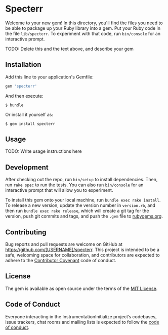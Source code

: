 # Specterr

Welcome to your new gem! In this directory, you'll find the files you need to be able to package up your Ruby library into a gem. Put your Ruby code in the file `lib/specterr`. To experiment with that code, run `bin/console` for an interactive prompt.

TODO: Delete this and the text above, and describe your gem

## Installation

Add this line to your application's Gemfile:

```ruby
gem 'specterr'
```

And then execute:

    $ bundle

Or install it yourself as:

    $ gem install specterr

## Usage

TODO: Write usage instructions here

## Development

After checking out the repo, run `bin/setup` to install dependencies. Then, run `rake spec` to run the tests. You can also run `bin/console` for an interactive prompt that will allow you to experiment.

To install this gem onto your local machine, run `bundle exec rake install`. To release a new version, update the version number in `version.rb`, and then run `bundle exec rake release`, which will create a git tag for the version, push git commits and tags, and push the `.gem` file to [rubygems.org](https://rubygems.org).

## Contributing

Bug reports and pull requests are welcome on GitHub at https://github.com/[USERNAME]/specterr. This project is intended to be a safe, welcoming space for collaboration, and contributors are expected to adhere to the [Contributor Covenant](http://contributor-covenant.org) code of conduct.

## License

The gem is available as open source under the terms of the [MIT License](https://opensource.org/licenses/MIT).

## Code of Conduct

Everyone interacting in the InstrumentationInitialize project’s codebases, issue trackers, chat rooms and mailing lists is expected to follow the [code of conduct](https://github.com/[USERNAME]/specterr/blob/master/CODE_OF_CONDUCT.md).